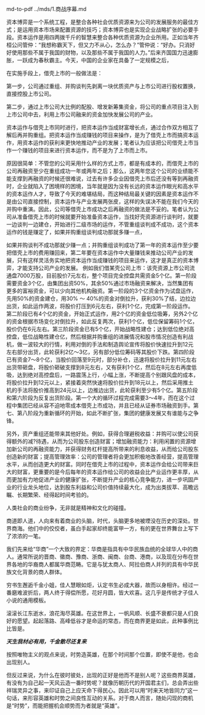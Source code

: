 md-to-pdf ../mds/1.商战序幕.md

资本博弈是一个系统工程，是整合各种社会优质资源来为公司的发展服务的最佳方式；是运用资本市场来配置资源的技巧；资本博弈也是实现企业战略扩张的必要手段。资本运作是用四两拨千斤的智慧来整合各种优质资源为企业所用。正如当年齐桓公问管仲：“我想称霸天下，但又力不从心，怎么办？”管仲说：“好办。只消好好使用那些不属于我国的财物，以及那些不属于我国的人力。”后来齐国国力迅速膨胀，一跃成为春秋霸主。今天，中国的企业家在具备了一定规模之后，

在实施手段上，借壳上市的一般做法是：

第一步，公司通过重组、并购谈判先剥离一块优质资产与上市公司进行股权置换，直接控股上市公司。

第二步，通过上市公司大比例的配股、增发新筹集资金，将公司的重点项目注入到上市公司中去，利用上市公司融来的资金加快发展公司的产业。

资本运作与借壳上市同时进行，把资本运作当成财富增长点，通过合作双方相互了解后再并购重组。把资本运作当成赚钱的项目来操作，是为了借壳上市而搞资本运作，用资本运作的获利来更快地推动产业的发展；笔者认为应该把公司借壳上市当作一个赚钱的项目来进行资本运作，而不是为了上市而上市。

原因很简单：不管您的公司采用什么样的方式上市，都是有成本的，而借壳上市的公司再融资至少在重组成功一年或两年之后；那么，这两年您这个公司的业绩能不能支撑到再融资的时候还很难说，过去有许多企业因借壳上市后还没有等到再融资时，企业就陷入了困境样的困境，当年就是因为没有长远的资本运作眼光和高水平的资本运作人才，导致了今天的难堪结局，而这种结局最关键的因素是资本运作不是由公司直接控制，资本运作与产业发展两张皮，这样的失误决不能在我们今天的并购中重演。因此，公司等借壳上市成功之后再融资的做法是不妥的。笔者认为公司从准备借壳上市的时候就要开始准备资本运作，当找好壳资源进行谈判时，就要一边谈判一边建仓，开始进行二级市场的运作，不管重组谈判成不成功，这个资本运作的钱是赚定了，如果并购重组谈判成功那就多赚一点，

如果并购谈判不成功那就少赚一点；并购重组谈判成功了第一年的资本运作至少要把借壳上市的费用赚回来，第二年要在资本运作中大量赚钱来推动公司产业的发展，只有这样灵活务实地把资本运作当成赚钱的项目来运作，这才是真正的资本博弈，才能支持公司产业的发展。
例如我们借某壳公司上市：该壳资源上市公司流通盘7000万股，目前股价7元左右，整个项目完全控盘共需资金5个亿。第一阶段需要资金3个亿，由集团出资50%，其余50%通过市场融资来解决，当然集团有更多的富裕资金，可以少向其他机构融资。第一阶段的3个亿资金作为试盘运作，先用50%的资金建仓，用30% ～ 40%的资金对倒拉升，获利30%了结，边拉边出货，如此运作两波，将股价打压到6元左右，获利1个亿，完成第一阶段运作。第二阶段已有4个亿的资金，开始正式运作，用2个亿的资金低位吸筹，另外2个亿的资金根据市场变化对倒拉升，如此反复两次，获利1个亿，低位保留筹码1个亿，股价仍在6元左右。第三阶段资金已有5个亿，开始战略性建仓；达到低位绝对高控盘，低位战略性建仓亿，然后根据并购重组的进展情况和股市情况创造有利战机，做一波较大的行情，利用对倒的手法和制造舆论宣传将股价快速拉升到12元左右部分出货，此轮获利2亿～3亿，另有部分低位筹码等其股价下跌。第四阶段已有资金7～8个亿，当股价回落至9元时，部分补仓，迅速将股价拉升到11元左右出货带砸盘，将股价砸破支撑到8元左右，又有获利1个亿，然后在8元左右再度低吸，达到绝对高控盘后，一路震荡上行，小幅上涨，不断提高个别跟风盘的成本，将股价拉升到12元以上，紧接着突然快速将股价拉升到18元以上，然后采用推土机的手法将股价推高到24元以上，边推边出货，此轮获利至少有5个亿。第五阶段和第六阶段为反复出货阶段。第一个大的循环过程完成需要3～4年，而在这个过程中集团已经从容不迫地零成本借壳上市成功，并且已经从证券市场融资到手。第七、第八阶段为重新循环的开始，如此不断扩张，集团的健康发展又有谁能与之争锋。

另外，资产重组还能带来其他好处。例如，获得合理避税收益：并购可以使公司获得额外的减?待遇，从而为公司股东创造财富；增加融资能力：利用闲置的资源增加新公司的再融资能力，并获得财务杠杆提高所带来的利息收益，从而给公司股东创造新的财富；提高管理效率：公司的管理者将会更加积极地改善经营，提高管理水平，从而创造更大的财富。同时在借壳上市的过程中，资本运作会给公司带来巨大的财富，更重要的是今后每年的资本运作给公司的收益会比产业运作更丰厚，从而更加有力地促进产业的健康扩张，不断提升产业的核心竞争能力，进一步巩固产业的行业龙头地位，达到股东利益和公司价值持续最大化，成为出类拔萃、高瞻远瞩、长期繁荣、经得起时间考验的。



人类社会的商业纷争，无非就是精神和文化的碰撞。

商道即人道，人向来有着商业的头脑，时代，头脑更多地被堙没在历史的深处。世界商海。他们中的佼佼者，虽白手起家却终能富甲一方，有的更在世界舞台上写下了浓浓的一笔。

我们先来给“华商”一个大致的界定：华商是指具有中华民族血统的全球华人中的商人。通常所说的晋商、徽商、豫商、浙商、闽商、台商、港商，以及现在分布在世界各地的华裔商人都属华商范畴。它是与犹太商人、阿拉伯商人并列的具有中华民族文化背景的商人群体。


穷书生邂逅千金小姐，佳人慧眼如炬，认定书生必成大器，故而以身相许。经过一番磨难波折后，两人终于得偿所愿，花好月圆，皆大欢喜。这几乎是传统才子佳人小说的通用模板。

滚滚长江东逝水，浪花淘尽英雄。在这世界上，一帆风顺、长盛不衰都只是人们良好的愿望。起起落路、高峰低谷才是命运的常态，而在商界更是如此，此种事例比比皆是。


***天生我材必有用，千金散尽还复来***

按照唯物主义的观点来说，时势造英雄，在那个时间那个位置，即使不是他，也会出现别人。

但反过来说，为什么在彼时彼处，出现的正好是他而不是别人呢？这些商界英雄，有没有为自己起一天风云造一番时势呢？就像历朝历代的开国君主们，总会弄出些祥瑞灵异之事，来印证自己上应天命下得民心。因此可以用“时来天地皆同力”这一句话，来形容英雄和时势之间良性互动的关系。对于商人而言，随处闪现的商机是“时势”，而能把握机会顺势而为者就是“英雄”。



